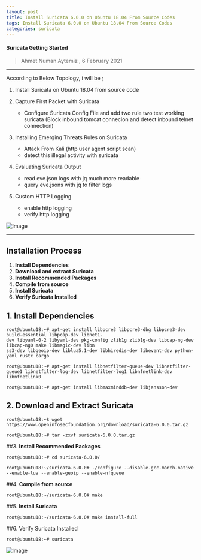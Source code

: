 ```yaml
---
layout: post
title: Install Suricata 6.0.0 on Ubuntu 18.04 From Source Codes
tags: Install Suricata 6.0.0 on Ubuntu 18.04 From Source Codes
categories: suricata
---
```


#### Suricata Getting Started

> Ahmet Numan Aytemiz , 6 February 2021

---
According to Below Topology, i will be ;

1. Install Suricata on Ubuntu 18.04 from source code

2. Capture First Packet with Suricata
     - Configure Suricata Config File and add two rule two test working suricata (Block inbound tomcat connecion and detect inbound telnet connection)

3. Installing Emerging Threats Rules on Suricata
     - Attack From Kali (http user agent script scan)
     - detect this illegal activity with suricata

4. Evaluating Suricata Output
    - read eve.json logs with jq much more readable
    - query eve.jsons with jq to filter logs

5. Custom HTTP Logging
   
    - enable http logging 
    - verify http logging

     
![Image](/img/labtopologypng.png)

---

## Installation Process

1. **Install Dependencies**
2. **Download and extract Suricata**
3. **Install Recommended Packages**
4. **Compile from source**
5. **Install Suricata**
6. **Verify Suricata Installed**

## 1. Install Dependencies

```
root@ubuntu18:~# apt-get install libpcre3 libpcre3-dbg libpcre3-dev build-essential libpcap-dev libnet1-
dev libyaml-0-2 libyaml-dev pkg-config zlib1g zlib1g-dev libcap-ng-dev libcap-ng0 make libmagic-dev libn
ss3-dev libgeoip-dev liblua5.1-dev libhiredis-dev libevent-dev python-yaml rustc cargo
```

```
root@ubuntu18:~# apt-get install libnetfilter-queue-dev libnetfilter-queue1 libnetfilter-log-dev libnetfilter-log1 libnfnetlink-dev libnfnetlink0
```

```
root@ubuntu18:~# apt-get install libmaxminddb-dev libjansson-dev
```

## 2. Download and Extract Suricata

```
root@ubuntu18:~$ wget https://www.openinfosecfoundation.org/download/suricata-6.0.0.tar.gz
```

```
root@ubuntu18:~# tar -zxvf suricata-6.0.0.tar.gz
```

##3. **Install Recommended Packages**

```
root@ubuntu18:~# cd suricata-6.0.0/

root@ubuntu18:~/suricata-6.0.0# ./configure --disable-gcc-march-native --enable-lua --enable-geoip --enable-nfqueue
```

##4. **Compile from source**

```
root@ubuntu18:~/suricata-6.0.0# make
```

##5. **Install Suricata**

```
root@ubuntu18:~/suricata-6.0.0# make install-full
```

##6. Verify Suricata Installed

```
root@ubuntu18:~# suricata
```

![Image](/img/verify.PNG)
